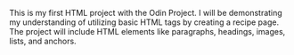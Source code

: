 This is my first HTML project with the Odin Project. I will be demonstrating my understanding of utilizing basic HTML tags by creating a recipe page. The project will include HTML elements like paragraphs, headings, images, lists, and anchors.